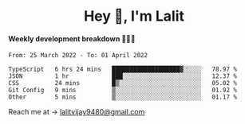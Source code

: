 <h1 align="center">Hey 👋, I'm Lalit</h1>

#### Weekly development breakdown 👨🏻‍💻
<!--START_SECTION:waka-->

```text
From: 25 March 2022 - To: 01 April 2022

TypeScript   6 hrs 24 mins   ███████████████████▓░░░░░   78.97 %
JSON         1 hr            ███░░░░░░░░░░░░░░░░░░░░░░   12.37 %
CSS          24 mins         █▒░░░░░░░░░░░░░░░░░░░░░░░   05.02 %
Git Config   9 mins          ▒░░░░░░░░░░░░░░░░░░░░░░░░   01.92 %
Other        5 mins          ▒░░░░░░░░░░░░░░░░░░░░░░░░   01.17 %
```

<!--END_SECTION:waka-->

Reach me at → lalitvijay9480@gmail.com
